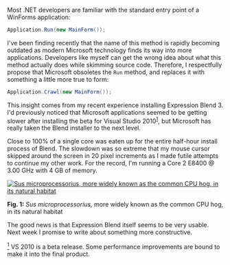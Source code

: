 Most .NET developers are familiar with the standard entry point of a WinForms application:

``` csharp
Application.Run(new MainForm());
```

I've been finding recently that the name of this method is rapidly becoming outdated as modern Microsoft technology finds its way into more applications. Developers like myself can get the wrong idea about what this method actually does while skimming source code. Therefore, I respectfully propose that Microsoft obsoletes the `Run` method, and replaces it with something a little more true to form:

``` csharp
Application.Crawl(new MainForm());
```

This insight comes from my recent experience installing Expression Blend 3. I'd previously noticed that Microsoft applications seemed to be getting slower after installing the beta for Visual Studio 2010<sup class="footnote" id="fnr1"><a href="#fn1">1</a></sup>, but Microsoft has really taken the Blend installer to the next level.

Close to 100% of a single core was eaten up for the entire half-hour install process of Blend. The slowdown was so extreme that my mouse cursor skipped around the screen in 20 pixel increments as I made futile attempts to continue my other work. For the record, I'm running a Core 2 E8400 @ 3.00 GHz with 4 GB of memory.

<div class="figure">
    <a href="https://s3.amazonaws.com/mutelight/application-dot-crawl/cpu-eater-3.png" title="Link to full-size image"><img src="https://s3.amazonaws.com/mutelight/application-dot-crawl/cpu-eater-3-small.png" alt="Sus microprocessorius, more widely known as the common CPU hog, in its natural habitat" /></a>
    <p><strong>Fig. 1:</strong> <em>Sus microprocessorius,</em> more widely known as the common CPU hog, in its natural habitat</p>
</div>

The good news is that Expression Blend itself seems to be very usable. Next week I promise to write about something more constructive.

<p class="footnote" id="fn1"><a href="#fnr1"><sup>1</sup></a> VS 2010 is a beta release. Some performance improvements are bound to make it into the final product.</p>
